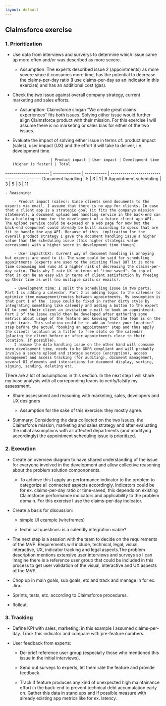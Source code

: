 ```yaml
---
layout: default
---
```


## Claimsforce exercise

### 1. Prioritization

* Use data from interviews and surverys to determine which issue came up more often and/or was described as more severe.

	- Assumption: The experts described issue 2 (appointments) as more severe  since it consumes more time, has the potential to decrease the claims-per-day ratio (I use claims-per-day as an indicator in this exercise) and has an additional cost (gas).
	
* Check the two issue against overall company strategy, current marketing and sales efforts.

	- Assumption: Claimsforce slogan "We create great claims experiences" fits both issues. Solving either issue would further align Claimsforce product with their mission. For this exercise I will assume there is no marketing or sales bias for either of the two issues.
	
* Evaluate the impact of solving either issue in terms of: product impact (sales),  user impact (UX) and the effort it will take to deliver, i.e. development time.

                       | Product impact | User impact | Development time (higher is faster) | Total
---------------------- | -------------- | ----------- | ----------------------------------- | ------
Document handling      | 5              | 3           | 1                                   | 9
Appointment scheduling | 3              | 5           | 3                                   | 11

	- Reasoning: 

		- Product impact (sales): Since clients send documents to the experts via email, I assume that there is no app for clients. In case that a client app is a strategic goal (it fits the companys mission statement), a document upload and handling service in the back-end can be a building stone for the development of a future client app API. The upload service could be exposed on a web page for now but the back-end component could already be built according to specs that are fit to handle the app API. Because of this  implication for the overall product strategy I gave the document handling issue a higher value than the scheduling issue (this higher strategic value corresponds with a higher score in development time though).

		- User impact(UX): Current way of document handling is annoying but experts are used to it. The same could be said for scheduling appointments (experts are used to the existing flow) BUT it is more time consuming and runs at a higher risk of decreasing the claims-per-day ratio. Thats why I rate UX in terms of "time saved". On top of that it can be an easy win in terms of client satisfaction by freeing up their time as well (no multiple calls or emails).

		- Development time: I split the scheduling issue in two parts. Part 1 is adding a calendar, Part 2 is adding logic to the calendar to optimize time management/routes between appointments. My assumption is that part 1 of the  issue could be fixed in rather dirty style by integrating something like calendly and adding a button to the expert UI to send their client an invitation e-mail to book an appointment. Part 2 of the issue could then be developed after gathering some metrics about usage of the feature and knowing that the team is on the right track. This solution could be to add an "enter your location" step before the actual "booking an appointment" step and thus apply the clients location as a filter to free slots on the calendar (placing the client before or after appointments close to their location, if possible). 
        I assume the data handling issue on the other hand will consume more development time, needs to be GDPR compliant and will probably involve a secure upload and storage service (encryption), access management and access tracking (for auditing), document management, several UI elements and interactions for document display, sorting, signing, sending, deleting etc.. 

There are a lot of assumptions in this section. In the next step I will share my base analysis with all correponding teams to verify/falsify my assessment.

* Share assessment and reasoning with marketing, sales, developers and UX designers

	- Assumption for the sake of this exercise: they mostly agree. 
	
* Summary: Considering the data collected on the two issues, the Claimsforce mission, marketing and sales strategy and after evaluating the initial assumptions with all affected departments (and modifying accordingly) the appointment scheduling issue is prioritized.

### 2. Execution

* Create an overview diagram to have shared understanding of the issue for everyone involved in the development and allow collective reasoning about the problem solution compononents.

	- To achieve this I apply an performance indicator to the problem  to categorize all connected aspects accordingly. Indicators could be for ex. claims-per-day ratio or time-saved, this depends on existing Claimsforce performance indicators and applicability to the problem domain. For this exercise I use the claims-per-day indicator.

* Create a basis for discussion:

	- simple UI example (wireframes)

	- technical questions: is a calendly integration viable?

* The next step is a session with the team to decide on the requirements of the MVP. Requirements will include, technical, legal, visual, interactive, UX, indicator tracking and legal aspects.The problem description mentions extensive user interviews and surveys so I can imagine there is a reference user group that could be included in this process to get user validation of the visual, interactive and UX aspects of the MVP.

* Chop up in main goals, sub goals, etc and track and manage in for ex. Jira.

* Sprints, tests, etc. according to Claimsforce procedures.

* Rollout.

### 3. Tracking

* Define KPI with sales, marketing: in this example I assumed claims-per-day. Track this indicator and compare with pre-feature numbers.

* User feedback from experts:

	- De-brief reference user group (especially those who mentioned this issue in the initial interviews).

	- Send out surveys to experts, let them rate the feature and provide feedback.

    - Track if feature produces any kind of unexpected high maintainance effort in the back-end to prevent technical debt accumulation early on. Gather this data in stand ups and if possible measure with already existing app metrics like for ex. latency.